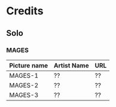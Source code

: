 # Credits

## Solo

### MAGES

Picture name | Artist Name | URL
-- | -- | --
MAGES-1 | ?? | ??
MAGES-2 | ?? | ??
MAGES-3 | ?? | ??
